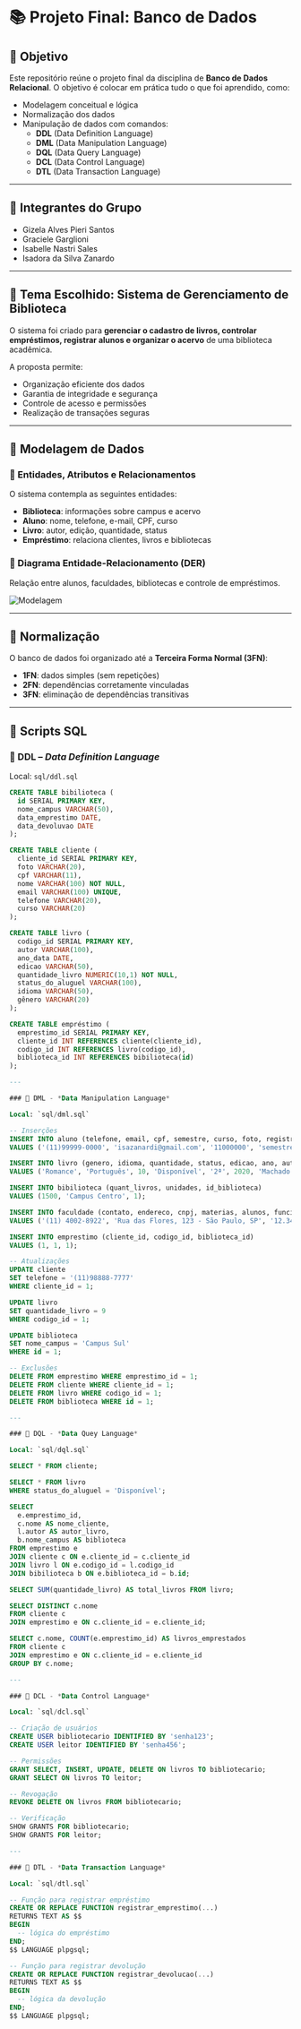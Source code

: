 # 📚 Projeto Final: Banco de Dados

## 🎯 Objetivo

Este repositório reúne o projeto final da disciplina de **Banco de Dados Relacional**. O objetivo é colocar em prática tudo o que foi aprendido, como:

- Modelagem conceitual e lógica  
- Normalização dos dados  
- Manipulação de dados com comandos:  
  - **DDL** (Data Definition Language)  
  - **DML** (Data Manipulation Language)  
  - **DQL** (Data Query Language)  
  - **DCL** (Data Control Language)  
  - **DTL** (Data Transaction Language)  

---

## 👥 Integrantes do Grupo

- Gizela Alves Pieri Santos  
- Graciele Garglioni  
- Isabelle Nastri Sales  
- Isadora da Silva Zanardo

---

## 📘 Tema Escolhido: Sistema de Gerenciamento de Biblioteca

O sistema foi criado para **gerenciar o cadastro de livros, controlar empréstimos, registrar alunos e organizar o acervo** de uma biblioteca acadêmica.

A proposta permite:
- Organização eficiente dos dados  
- Garantia de integridade e segurança  
- Controle de acesso e permissões  
- Realização de transações seguras

---

## 🧩 Modelagem de Dados

### 🧱 Entidades, Atributos e Relacionamentos

O sistema contempla as seguintes entidades:

- **Biblioteca**: informações sobre campus e acervo  
- **Aluno**: nome, telefone, e-mail, CPF, curso  
- **Livro**: autor, edição, quantidade, status  
- **Empréstimo**: relaciona clientes, livros e bibliotecas  

### 🔗 Diagrama Entidade-Relacionamento (DER)

Relação entre alunos, faculdades, bibliotecas e controle de empréstimos.

![Modelagem](./docs/modelagem.jpeg)

---

## 🧮 Normalização

O banco de dados foi organizado até a **Terceira Forma Normal (3FN)**:

- **1FN**: dados simples (sem repetições)  
- **2FN**: dependências corretamente vinculadas  
- **3FN**: eliminação de dependências transitivas  

---

## 📂 Scripts SQL

### 📁 DDL – *Data Definition Language*

Local: `sql/ddl.sql`

```sql
CREATE TABLE bibilioteca (
  id SERIAL PRIMARY KEY,
  nome_campus VARCHAR(50),
  data_emprestimo DATE,
  data_devoluvao DATE
);

CREATE TABLE cliente (
  cliente_id SERIAL PRIMARY KEY,
  foto VARCHAR(20),
  cpf VARCHAR(11),
  nome VARCHAR(100) NOT NULL,
  email VARCHAR(100) UNIQUE,
  telefone VARCHAR(20),
  curso VARCHAR(20)
);

CREATE TABLE livro (
  codigo_id SERIAL PRIMARY KEY,
  autor VARCHAR(100),
  ano_data DATE,
  edicao VARCHAR(50),
  quantidade_livro NUMERIC(10,1) NOT NULL,
  status_do_aluguel VARCHAR(100),
  idioma VARCHAR(50),
  gênero VARCHAR(20)
);

CREATE TABLE empréstimo (
  emprestimo_id SERIAL PRIMARY KEY,
  cliente_id INT REFERENCES cliente(cliente_id),
  codigo_id INT REFERENCES livro(codigo_id),
  biblioteca_id INT REFERENCES bibilioteca(id)
);

---

### 📁 DML - *Data Manipulation Language*

Local: `sql/dml.sql`

-- Inserções
INSERT INTO aluno (telefone, email, cpf, semestre, curso, foto, registro_ra, nome, id_aluno)
VALUES ('(11)99999-0000', 'isazanardi@gmail.com', '11000000', 'semestre 2', 'Ads', 'fotoq1.jpg', 0000, 'Isadora', 09);

INSERT INTO livro (genero, idioma, quantidade, status, edicao, ano, autor, patrimonio, id_livro)
VALUES ('Romance', 'Português', 10, 'Disponível', '2ª', 2020, 'Machado de Assis', 'BR12345', 1);

INSERT INTO bibilioteca (quant_livros, unidades, id_biblioteca)
VALUES (1500, 'Campus Centro', 1);

INSERT INTO faculdade (contato, endereco, cnpj, materias, alunos, funcionarios, cursos, campus, id_faculdade)
VALUES ('(11) 4002-8922', 'Rua das Flores, 123 - São Paulo, SP', '12.345.678/0001-90', 35, 1200, 80, 10, 'Centro', 1);

INSERT INTO emprestimo (cliente_id, codigo_id, biblioteca_id)
VALUES (1, 1, 1);

-- Atualizações
UPDATE cliente
SET telefone = '(11)98888-7777'
WHERE cliente_id = 1;

UPDATE livro
SET quantidade_livro = 9
WHERE codigo_id = 1;

UPDATE biblioteca
SET nome_campus = 'Campus Sul'
WHERE id = 1;

-- Exclusões
DELETE FROM emprestimo WHERE emprestimo_id = 1;
DELETE FROM cliente WHERE cliente_id = 1;
DELETE FROM livro WHERE codigo_id = 1;
DELETE FROM biblioteca WHERE id = 1;

---

### 📁 DQL - *Data Quey Language*

Local: `sql/dql.sql`

SELECT * FROM cliente;

SELECT * FROM livro
WHERE status_do_aluguel = 'Disponível';

SELECT
  e.emprestimo_id,
  c.nome AS nome_cliente,
  l.autor AS autor_livro,
  b.nome_campus AS biblioteca
FROM emprestimo e
JOIN cliente c ON e.cliente_id = c.cliente_id
JOIN livro l ON e.codigo_id = l.codigo_id
JOIN bibilioteca b ON e.biblioteca_id = b.id;

SELECT SUM(quantidade_livro) AS total_livros FROM livro;

SELECT DISTINCT c.nome
FROM cliente c
JOIN emprestimo e ON c.cliente_id = e.cliente_id;

SELECT c.nome, COUNT(e.emprestimo_id) AS livros_emprestados
FROM cliente c
JOIN emprestimo e ON c.cliente_id = e.cliente_id
GROUP BY c.nome;

---

### 📁 DCL - *Data Control Language*

Local: `sql/dcl.sql`

-- Criação de usuários
CREATE USER bibliotecario IDENTIFIED BY 'senha123';
CREATE USER leitor IDENTIFIED BY 'senha456';

-- Permissões
GRANT SELECT, INSERT, UPDATE, DELETE ON livros TO bibliotecario;
GRANT SELECT ON livros TO leitor;

-- Revogação
REVOKE DELETE ON livros FROM bibliotecario;

-- Verificação
SHOW GRANTS FOR bibliotecario;
SHOW GRANTS FOR leitor;

---

### 📁 DTL - *Data Transaction Language*

Local: `sql/dtl.sql`

-- Função para registrar empréstimo
CREATE OR REPLACE FUNCTION registrar_emprestimo(...)
RETURNS TEXT AS $$
BEGIN
  -- lógica do empréstimo
END;
$$ LANGUAGE plpgsql;

-- Função para registrar devolução
CREATE OR REPLACE FUNCTION registrar_devolucao(...)
RETURNS TEXT AS $$
BEGIN
  -- lógica da devolução
END;
$$ LANGUAGE plpgsql;

